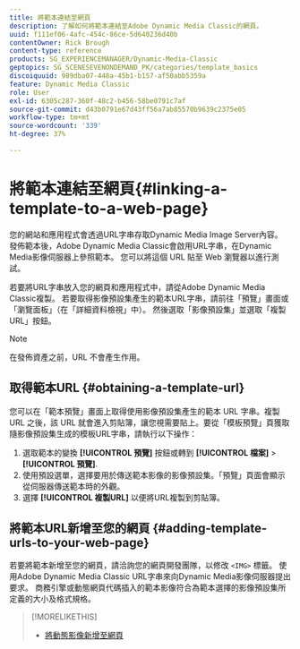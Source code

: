 ```yaml
---
title: 將範本連結至網頁
description: 了解如何將範本連結至Adobe Dynamic Media Classic的網頁。
uuid: f111ef06-4afc-454c-86ce-5d640236d40b
contentOwner: Rick Brough
content-type: reference
products: SG_EXPERIENCEMANAGER/Dynamic-Media-Classic
geptopics: SG_SCENESEVENONDEMAND_PK/categories/template_basics
discoiquuid: 989dba07-448a-45b1-b157-af50abb5359a
feature: Dynamic Media Classic
role: User
exl-id: 6305c287-360f-48c2-b456-58be0791c7af
source-git-commit: d43b0791e67d43ff56a7ab85570b9639c2375e05
workflow-type: tm+mt
source-wordcount: '339'
ht-degree: 37%

---
```


# 將範本連結至網頁{#linking-a-template-to-a-web-page}

您的網站和應用程式會透過URL字串存取Dynamic Media Image Server內容。 發佈範本後，Adobe Dynamic Media Classic會啟用URL字串，在Dynamic Media影像伺服器上參照範本。 您可以將這個 URL 貼至 Web 瀏覽器以進行測試。

若要將URL字串放入您的網頁和應用程式中，請從Adobe Dynamic Media Classic複製。 若要取得影像預設集產生的範本URL字串，請前往「預覽」畫面或「瀏覽面板」（在「詳細資料檢視」中）。 然後選取「影像預設集」並選取「複製 URL」按鈕。

>[!NOTE]
>
>在發佈資產之前，URL 不會產生作用。

## 取得範本URL {#obtaining-a-template-url}

您可以在「範本預覽」畫面上取得使用影像預設集產生的範本 URL 字串。複製 URL 之後，該 URL 就會進入剪貼簿，讓您視需要貼上。要從「模板預覽」頁獲取隨影像預設集生成的模板URL字串，請執行以下操作：

1. 選取範本的變換 **[!UICONTROL 預覽]** 按鈕或轉到 **[!UICONTROL 檔案]** > **[!UICONTROL 預覽]**.
1. 使用預設選單，選擇要用於傳送範本影像的影像預設集。「預覽」頁面會顯示從伺服器傳送範本時的外觀。
1. 選擇 **[!UICONTROL 複製URL]** 以便將URL複製到剪貼簿。

## 將範本URL新增至您的網頁 {#adding-template-urls-to-your-web-page}

若要將範本新增至您的網頁，請洽詢您的網頁開發團隊，以修改 `<IMG>` 標籤。 使用Adobe Dynamic Media Classic URL字串來向Dynamic Media影像伺服器提出要求。 商務引擎或動態網頁代碼插入的範本影像符合為範本選擇的影像預設集所定義的大小及格式規格。

>[!MORELIKETHIS]
>
>* [將動態影像新增至網頁](linking-urls-web-application.md#adding_dynamic_images_to_your_web_page)


